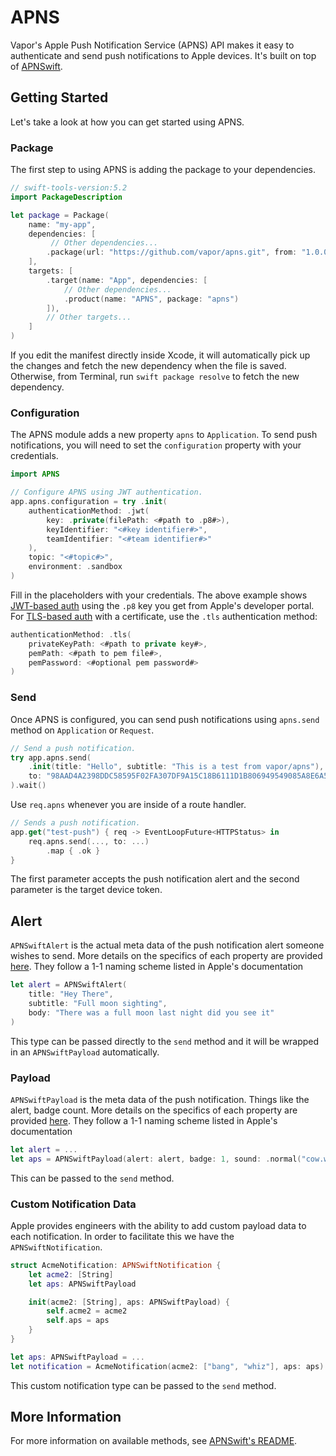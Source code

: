# APNS

Vapor's Apple Push Notification Service (APNS) API makes it easy to authenticate and send push notifications to Apple devices. It's built on top of [APNSwift](https://github.com/kylebrowning/APNSwift).

## Getting Started

Let's take a look at how you can get started using APNS.

### Package

The first step to using APNS is adding the package to your dependencies.

```swift
// swift-tools-version:5.2
import PackageDescription

let package = Package(
    name: "my-app",
    dependencies: [
         // Other dependencies...
        .package(url: "https://github.com/vapor/apns.git", from: "1.0.0"),
    ],
    targets: [
        .target(name: "App", dependencies: [
            // Other dependencies...
            .product(name: "APNS", package: "apns")
        ]),
        // Other targets...
    ]
)
```

If you edit the manifest directly inside Xcode, it will automatically pick up the changes and fetch the new dependency when the file is saved. Otherwise, from Terminal, run `swift package resolve` to fetch the new dependency.

### Configuration

The APNS module adds a new property `apns` to `Application`. To send push notifications, you will need to set the `configuration` property with your credentials.

```swift
import APNS

// Configure APNS using JWT authentication.
app.apns.configuration = try .init(
    authenticationMethod: .jwt(
        key: .private(filePath: <#path to .p8#>),
        keyIdentifier: "<#key identifier#>",
        teamIdentifier: "<#team identifier#>"
    ),
    topic: "<#topic#>",
    environment: .sandbox
)
```

Fill in the placeholders with your credentials. The above example shows [JWT-based auth](https://developer.apple.com/documentation/usernotifications/setting_up_a_remote_notification_server/establishing_a_token-based_connection_to_apns) using the `.p8` key you get from Apple's developer portal. For [TLS-based auth](https://developer.apple.com/documentation/usernotifications/setting_up_a_remote_notification_server/establishing_a_certificate-based_connection_to_apns) with a certificate, use the `.tls` authentication method: 

```swift
authenticationMethod: .tls(
    privateKeyPath: <#path to private key#>,
    pemPath: <#path to pem file#>,
    pemPassword: <#optional pem password#>
)
```

### Send

Once APNS is configured, you can send push notifications using `apns.send` method on `Application` or `Request`. 

```swift
// Send a push notification.
try app.apns.send(
    .init(title: "Hello", subtitle: "This is a test from vapor/apns"),
    to: "98AAD4A2398DDC58595F02FA307DF9A15C18B6111D1B806949549085A8E6A55D"
).wait()
```

Use `req.apns` whenever you are inside of a route handler.

```swift
// Sends a push notification.
app.get("test-push") { req -> EventLoopFuture<HTTPStatus> in
    req.apns.send(..., to: ...)
        .map { .ok }
}
```

The first parameter accepts the push notification alert and the second parameter is the target device token. 

## Alert

`APNSwiftAlert` is the actual meta data of the push notification alert someone wishes to send. More details on the specifics of each property are provided [here](https://developer.apple.com/library/archive/documentation/NetworkingInternet/Conceptual/RemoteNotificationsPG/PayloadKeyReference.html). They follow a 1-1 naming scheme listed in Apple's documentation

```swift
let alert = APNSwiftAlert(
    title: "Hey There", 
    subtitle: "Full moon sighting", 
    body: "There was a full moon last night did you see it"
)
```

This type can be passed directly to the `send` method and it will be wrapped in an `APNSwiftPayload` automatically.

### Payload

`APNSwiftPayload` is the meta data of the push notification. Things like the alert, badge count. More details on the specifics of each property are provided [here](https://developer.apple.com/library/archive/documentation/NetworkingInternet/Conceptual/RemoteNotificationsPG/PayloadKeyReference.html). They follow a 1-1 naming scheme listed in Apple's documentation

```swift
let alert = ...
let aps = APNSwiftPayload(alert: alert, badge: 1, sound: .normal("cow.wav"))
```

This can be passed to the `send` method.

### Custom Notification Data

Apple provides engineers with the ability to add custom payload data to each notification. In order to facilitate this we have the `APNSwiftNotification`.

```swift
struct AcmeNotification: APNSwiftNotification {
    let acme2: [String]
    let aps: APNSwiftPayload

    init(acme2: [String], aps: APNSwiftPayload) {
        self.acme2 = acme2
        self.aps = aps
    }
}

let aps: APNSwiftPayload = ...
let notification = AcmeNotification(acme2: ["bang", "whiz"], aps: aps)
```

This custom notification type can be passed to the `send` method.

## More Information

For more information on available methods, see [APNSwift's README](https://github.com/kylebrowning/APNSwift).